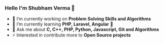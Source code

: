 ### Hello I'm Shubham Verma 👋


- 🔭 I’m currently working on **Problem Solving Skills and Algorithms**
- 🌱 I’m currently learning **PHP, Laravel, Angular** 🤣
- 💬 Ask me about **C, C++, PHP, Python, Javascript, Git and Algorithms**
- ⚡ Interested in contribute more to **Open Source projects**

